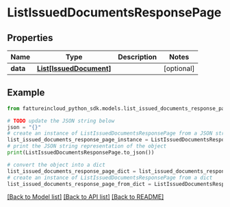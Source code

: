 # ListIssuedDocumentsResponsePage


## Properties

Name | Type | Description | Notes
------------ | ------------- | ------------- | -------------
**data** | [**List[IssuedDocument]**](IssuedDocument.md) |  | [optional] 

## Example

```python
from fattureincloud_python_sdk.models.list_issued_documents_response_page import ListIssuedDocumentsResponsePage

# TODO update the JSON string below
json = "{}"
# create an instance of ListIssuedDocumentsResponsePage from a JSON string
list_issued_documents_response_page_instance = ListIssuedDocumentsResponsePage.from_json(json)
# print the JSON string representation of the object
print(ListIssuedDocumentsResponsePage.to_json())

# convert the object into a dict
list_issued_documents_response_page_dict = list_issued_documents_response_page_instance.to_dict()
# create an instance of ListIssuedDocumentsResponsePage from a dict
list_issued_documents_response_page_from_dict = ListIssuedDocumentsResponsePage.from_dict(list_issued_documents_response_page_dict)
```
[[Back to Model list]](../README.md#documentation-for-models) [[Back to API list]](../README.md#documentation-for-api-endpoints) [[Back to README]](../README.md)


